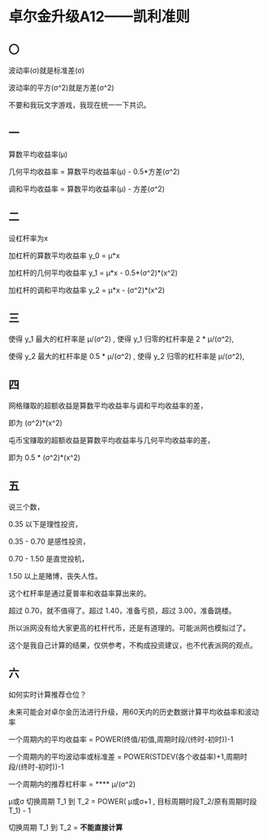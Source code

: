 # 卓尔金升级A12——凯利准则

## 〇

波动率(σ)就是标准差(σ)

波动率的平方(σ^2)就是方差(σ^2)

不要和我玩文字游戏，我现在统一一下共识。

## 一

算数平均收益率(μ)

几何平均收益率 = 算数平均收益率(μ) - 0.5\*方差(σ^2)

调和平均收益率 = 算数平均收益率(μ) - 方差(σ^2)

## 二

设杠杆率为x

加杠杆的算数平均收益率 y\_0 = μ\*x

加杠杆的几何平均收益率 y\_1 = μ\*x - 0.5\*(σ^2)\*(x^2)

加杠杆的调和平均收益率 y\_2 = μ\*x - (σ^2)\*(x^2)

## 三

使得 y\_1 最大的杠杆率是 μ/(σ^2) , 使得 y\_1 归零的杠杆率是 2 \* μ/(σ^2),

使得 y\_2 最大的杠杆率是 0.5 \* μ/(σ^2) , 使得 y\_2 归零的杠杆率是 μ/(σ^2),

## 四

网格赚取的超额收益是算数平均收益率与调和平均收益率的差，

即为 (σ^2)\*(x^2)

屯币宝赚取的超额收益是算数平均收益率与几何平均收益率的差，

即为 0.5 \* (σ^2)\*(x^2)

## 五

说三个数，

0.35 以下是理性投资，

0.35 - 0.70 是感性投资，

0.70 - 1.50 是直觉投机，

1.50 以上是赌博，丧失人性。

这个杠杆率是通过夏普率和收益率算出来的。

超过 0.70，就不值得了。超过 1.40，准备亏损，超过 3.00，准备跳楼。

所以派网没有给大家更高的杠杆代币，还是有道理的。可能派网也模拟过了。

这个是我自己计算的结果，仅供参考，不构成投资建议，也不代表派网的观点。

## 六

如何实时计算推荐仓位？

未来可能会对卓尔金历法进行升级，用60天内的历史数据计算平均收益率和波动率

一个周期内的平均收益率 = POWER(终值/初值,周期时段/(终时-初时))-1

一个周期内的平均波动率或标准差 = POWER(STDEV(各个收益率)+1,周期时段/(终时-初时))-1

一个周期内的推荐杠杆率 = **** μ/(σ^2)

μ或σ 切换周期 T\_1 到 T\_2 = POWER( μ或σ+1 , 目标周期时段T\_2/原有周期时段T\_1) - 1

&#x20;切换周期 T\_1 到 T\_2 = **不能直接计算**
